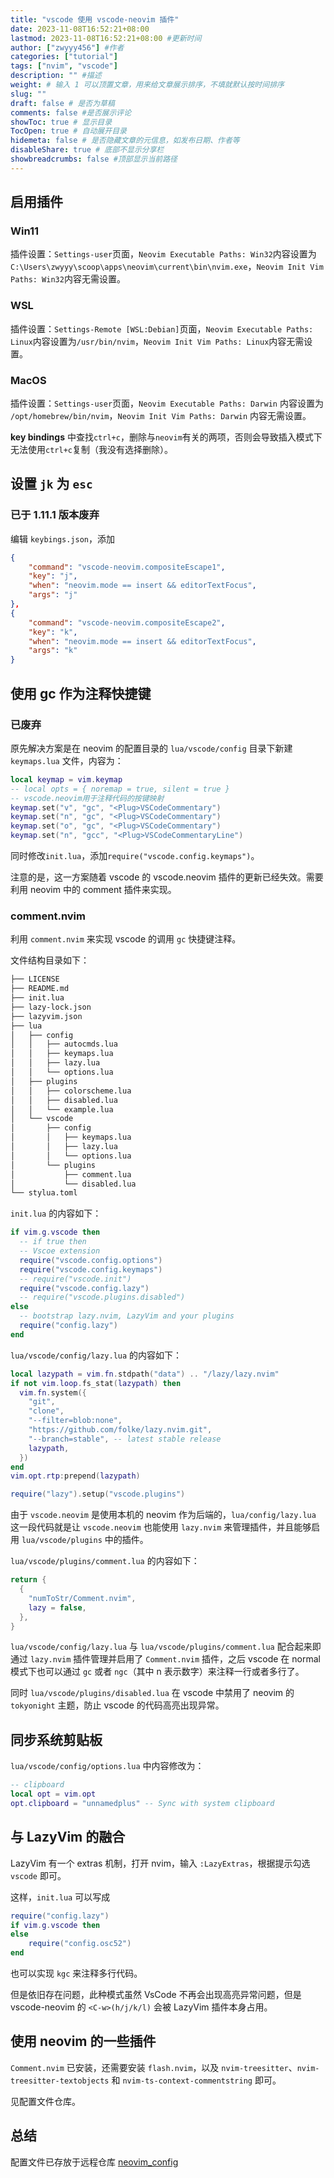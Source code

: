 ```yaml
---
title: "vscode 使用 vscode-neovim 插件"
date: 2023-11-08T16:52:21+08:00
lastmod: 2023-11-08T16:52:21+08:00 #更新时间
author: ["zwyyy456"] #作者
categories: ["tutorial"]
tags: ["nvim", "vscode"]
description: "" #描述
weight: # 输入 1 可以顶置文章，用来给文章展示排序，不填就默认按时间排序
slug: ""
draft: false # 是否为草稿
comments: false #是否展示评论
showToc: true # 显示目录
TocOpen: true # 自动展开目录
hidemeta: false # 是否隐藏文章的元信息，如发布日期、作者等
disableShare: true # 底部不显示分享栏
showbreadcrumbs: false #顶部显示当前路径
---
```

## 启用插件

### Win11

插件设置：`Settings-user`页面，`Neovim Executable Paths: Win32`内容设置为`C:\Users\zwyyy\scoop\apps\neovim\current\bin\nvim.exe`，`Neovim Init Vim Paths: Win32`内容无需设置。

### WSL

插件设置：`Settings-Remote [WSL:Debian]`页面，`Neovim Executable Paths: Linux`内容设置为`/usr/bin/nvim`，`Neovim Init Vim Paths: Linux`内容无需设置。

### MacOS

插件设置：`Settings-user`页面，`Neovim Executable Paths: Darwin` 内容设置为 `/opt/homebrew/bin/nvim`，`Neovim Init Vim Paths: Darwin` 内容无需设置。


**key bindings** 中查找`ctrl+c`，删除与`neovim`有关的两项，否则会导致插入模式下无法使用`ctrl+c`复制（我没有选择删除）。

## 设置 `jk` 为 `esc`

### 已于 1.11.1 版本废弃

编辑 `keybings.json`，添加

```json
{
    "command": "vscode-neovim.compositeEscape1",
    "key": "j",
    "when": "neovim.mode == insert && editorTextFocus",
    "args": "j"
},
{
    "command": "vscode-neovim.compositeEscape2",
    "key": "k",
    "when": "neovim.mode == insert && editorTextFocus",
    "args": "k"
}
```

## 使用 gc 作为注释快捷键

### 已废弃
原先解决方案是在 neovim 的配置目录的 `lua/vscode/config` 目录下新建 `keymaps.lua` 文件，内容为：

```lua
local keymap = vim.keymap
-- local opts = { noremap = true, silent = true }
-- vscode.neovim用于注释代码的按键映射
keymap.set("v", "gc", "<Plug>VSCodeCommentary")
keymap.set("n", "gc", "<Plug>VSCodeCommentary")
keymap.set("o", "gc", "<Plug>VSCodeCommentary")
keymap.set("n", "gcc", "<Plug>VSCodeCommentaryLine")
```

同时修改`init.lua`，添加`require("vscode.config.keymaps")`。

注意的是，这一方案随着 vscode 的 vscode.neovim 插件的更新已经失效。需要利用 neovim 中的 comment 插件来实现。

### comment.nvim

利用 `comment.nvim` 来实现 vscode 的调用 `gc` 快捷键注释。

文件结构目录如下：

```txt
├── LICENSE
├── README.md
├── init.lua
├── lazy-lock.json
├── lazyvim.json
├── lua
│   ├── config
│   │   ├── autocmds.lua
│   │   ├── keymaps.lua
│   │   ├── lazy.lua
│   │   └── options.lua
│   ├── plugins
│   │   ├── colorscheme.lua
│   │   ├── disabled.lua
│   │   └── example.lua
│   └── vscode
│       ├── config
│       │   ├── keymaps.lua
│       │   ├── lazy.lua
│       │   └── options.lua
│       └── plugins
│           ├── comment.lua
│           └── disabled.lua
└── stylua.toml
```

`init.lua` 的内容如下：

```lua
if vim.g.vscode then
  -- if true then
  -- Vscoe extension
  require("vscode.config.options")
  require("vscode.config.keymaps")
  -- require("vscode.init")
  require("vscode.config.lazy")
  -- require("vscode.plugins.disabled")
else
  -- bootstrap lazy.nvim, LazyVim and your plugins
  require("config.lazy")
end
```

`lua/vscode/config/lazy.lua` 的内容如下：

```lua
local lazypath = vim.fn.stdpath("data") .. "/lazy/lazy.nvim"
if not vim.loop.fs_stat(lazypath) then
  vim.fn.system({
    "git",
    "clone",
    "--filter=blob:none",
    "https://github.com/folke/lazy.nvim.git",
    "--branch=stable", -- latest stable release
    lazypath,
  })
end
vim.opt.rtp:prepend(lazypath)

require("lazy").setup("vscode.plugins")
```

由于 `vscode.neovim` 是使用本机的 neovim 作为后端的，`lua/config/lazy.lua` 这一段代码就是让 `vscode.neovim` 也能使用 `lazy.nvim` 来管理插件，并且能够启用 `lua/vscode/plugins` 中的插件。

`lua/vscode/plugins/comment.lua` 的内容如下：

```lua
return {
  {
    "numToStr/Comment.nvim",
    lazy = false,
  },
}
```

`lua/vscode/config/lazy.lua` 与 `lua/vscode/plugins/comment.lua` 配合起来即通过 `lazy.nvim` 插件管理并启用了 `Comment.nvim` 插件，之后 vscode 在 normal 模式下也可以通过 `gc` 或者 `ngc`（其中 n 表示数字）来注释一行或者多行了。

同时 `lua/vscode/plugins/disabled.lua` 在 vscode 中禁用了 neovim 的 `tokyonight` 主题，防止 vscode 的代码高亮出现异常。

## 同步系统剪贴板

`lua/vscode/config/options.lua` 中内容修改为：

```lua
-- clipboard
local opt = vim.opt
opt.clipboard = "unnamedplus" -- Sync with system clipboard
```

## 与 LazyVim 的融合

LazyVim 有一个 extras 机制，打开 nvim，输入 `:LazyExtras`，根据提示勾选 `vscode` 即可。

这样，`init.lua` 可以写成

```lua
require("config.lazy")
if vim.g.vscode then
else
    require("config.osc52")
end
```

也可以实现 `kgc` 来注释多行代码。

但是依旧存在问题，此种模式虽然 VsCode 不再会出现高亮异常问题，但是 vscode-neovim 的 `<C-w>(h/j/k/l)` 会被 LazyVim 插件本身占用。

## 使用 neovim 的一些插件

`Comment.nvim` 已安装，还需要安装 `flash.nvim`，以及 `nvim-treesitter`、`nvim-treesitter-textobjects` 和 `nvim-ts-context-commentstring` 即可。

见配置文件仓库。

## 总结

配置文件已存放于远程仓库 [neovim_config](https://github.com/zwyyy456/nvim_config/tree/main)

